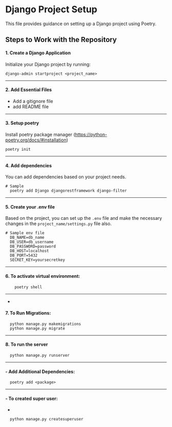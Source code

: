 # Django Project Setup

This file provides guidance on setting up a Django project using Poetry.

## Steps to Work with the Repository

#### 1. Create a Django Application
Initialize your Django project by running:
```shell
django-admin startproject <project_name>
```
---------------------------------------
#### 2. Add Essential Files
- Add a gitignore file
- add README file

---------------------------------------
#### 3. Setup poetry

  Install poetry package manager (https://python-poetry.org/docs/#installation)
```shell
poetry init
```
---------------------------------------

#### 4. Add dependencies

  You can add dependencies based on your project needs.
```shell
# Sample 
  poetry add Django djangorestframework django-filter
```
---------------------------------------
#### 5. Create your .env file

  Based on the project, you can set up the `.env` file and make the necessary changes in the `project_name/settings.py` file also.
```shell
# Sample env file
  DB_NAME=db_name
  DB_USER=db_username
  DB_PASSWORD=password
  DB_HOST=localhost
  DB_PORT=5432
  SECRET_KEY=yoursecretkey

```
---------------------------------------
#### 6. To activate virtual environment:
```shell
    poetry shell
```
---------------------------------------
- 
#### 7. To Run Migrations:
```shell
  python manage.py makemigrations
  python manage.py migrate

```
---------------------------------------
#### 8. To run the server
```shell
  python manage.py runserver
```
---------------------------------------
#### -  Add Additional Dependencies:

```shell
  poetry add <package>
```
---------------------------------------
#### -  To created super user:
- 
```shell
  python manage.py createsuperuser
``` 


